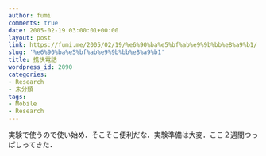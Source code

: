 ```yaml
---
author: fumi
comments: true
date: 2005-02-19 03:00:01+00:00
layout: post
link: https://fumi.me/2005/02/19/%e6%90%ba%e5%bf%ab%e9%9b%bb%e8%a9%b1/
slug: '%e6%90%ba%e5%bf%ab%e9%9b%bb%e8%a9%b1'
title: 携快電話
wordpress_id: 2090
categories:
- Research
- 未分類
tags:
- Mobile
- Research
---
```


実験で使うので使い始め．そこそこ便利だな．実験準備は大変．ここ２週間つっぱしってきた．

